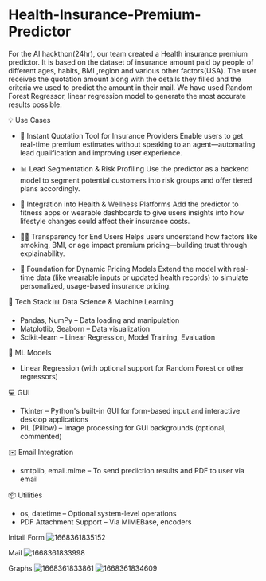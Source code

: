 # Health-Insurance-Premium-Predictor

For the AI hackthon(24hr), our team created a Health insurance premium predictor. 
It is based on the dataset of insurance amount paid by people of different ages, habits, BMI ,region and various other factors(USA).
The user receives the quotation amount along with the details they filled and the criteria we used to predict the amount in their mail. 
We have used Random Forest Regressor, linear regression model to generate the most accurate results possible.

💡 Use Cases  
- 🏢 Instant Quotation Tool for Insurance Providers
Enable users to get real-time premium estimates without speaking to an agent—automating lead qualification and improving user experience.

- 📊 Lead Segmentation & Risk Profiling
Use the predictor as a backend model to segment potential customers into risk groups and offer tiered plans accordingly.

- 📱 Integration into Health & Wellness Platforms
Add the predictor to fitness apps or wearable dashboards to give users insights into how lifestyle changes could affect their insurance costs.

- 🧑‍⚖️ Transparency for End Users
Helps users understand how factors like smoking, BMI, or age impact premium pricing—building trust through explainability.

- 🧠 Foundation for Dynamic Pricing Models
Extend the model with real-time data (like wearable inputs or updated health records) to simulate personalized, usage-based insurance pricing.


🧰 Tech Stack
📊 Data Science & Machine Learning
- Pandas, NumPy – Data loading and manipulation
- Matplotlib, Seaborn – Data visualization
- Scikit-learn – Linear Regression, Model Training, Evaluation

🧠 ML Models
- Linear Regression (with optional support for Random Forest or other regressors)

💻 GUI
- Tkinter – Python's built-in GUI for form-based input and interactive desktop applications
- PIL (Pillow) – Image processing for GUI backgrounds (optional, commented)

✉️ Email Integration
- smtplib, email.mime – To send prediction results and PDF to user via email

📦 Utilities
- os, datetime – Optional system-level operations
- PDF Attachment Support – Via MIMEBase, encoders


Initail Form
![1668361835152](https://github.com/Kushmathur1206/Health-Insurance-Premium-Predictor/assets/99969817/a4064a59-86bb-4df1-8b2b-4c72986e906d)



Mail
![1668361833998](https://github.com/Kushmathur1206/Health-Insurance-Premium-Predictor/assets/99969817/a28963b7-18f6-4647-bfb3-0a5e126c3a43)



Graphs
![1668361833861](https://github.com/Kushmathur1206/Health-Insurance-Premium-Predictor/assets/99969817/df56d2fe-30d1-4247-aea2-74069eeae58d)
![1668361834609](https://github.com/Kushmathur1206/Health-Insurance-Premium-Predictor/assets/99969817/b06ba6a9-4cab-41e6-aa5e-fff7c384b49c)


